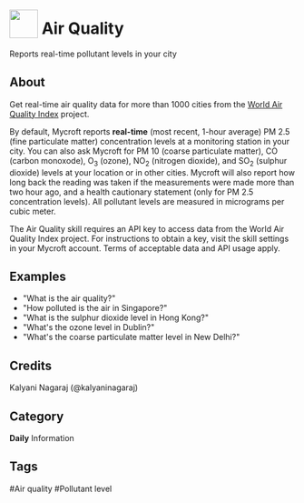 # <img src="https://raw.githack.com/FortAwesome/Font-Awesome/master/svgs/solid/smog.svg" card_color="#6C7A89" width="50" height="50" style="vertical-align:bottom"/> Air Quality
Reports real-time pollutant levels in your city

## About
Get real-time air quality data for more than 1000 cities from 
the [World Air Quality Index](https://aqicn.org/) project. 

By default, Mycroft reports **real-time** (most recent, 
1-hour average) PM 2.5 (fine particulate matter) concentration 
levels at a monitoring station in your city. You can also ask 
Mycroft for PM 10 (coarse particulate matter), CO (carbon 
monoxode), O<sub>3</sub> (ozone), NO<sub>2</sub> (nitrogen 
dioxide), and SO<sub>2</sub> (sulphur dioxide) levels at your 
location or in other cities. Mycroft will also report how long 
back the reading was taken if the measurements were made more 
than two hour ago, and a health cautionary statement (only for 
PM 2.5 concentration levels). All pollutant levels are measured 
in micrograms per cubic meter.

The Air Quality skill requires an API key to access data from 
the World Air Quality Index project. For instructions to obtain 
a key, visit the skill settings in your Mycroft account. 
Terms of acceptable data and API usage apply.  

## Examples
* "What is the air quality?"
* "How polluted is the air in Singapore?"
* "What is the sulphur dioxide level in Hong Kong?"
* "What's the ozone level in Dublin?"
* "What's the coarse particulate matter level in New Delhi?"

## Credits
Kalyani Nagaraj (@kalyaninagaraj)

## Category
**Daily**
Information

## Tags
#Air quality
#Pollutant level
